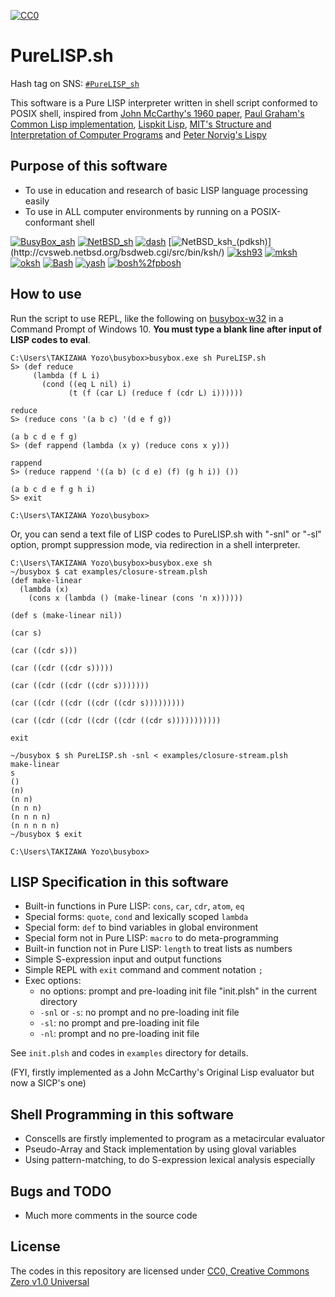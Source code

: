 [![CC0](http://i.creativecommons.org/p/zero/1.0/88x31.png "CC0")](http://creativecommons.org/publicdomain/zero/1.0/)

# PureLISP.sh

Hash tag on SNS: [`#PureLISP_sh`](https://twitter.com/hashtag/PureLISP_sh)

This software is a Pure LISP interpreter written in shell script conformed to POSIX shell,
inspired from
[John McCarthy's 1960 paper](http://www-formal.stanford.edu/jmc/recursive/recursive.html),
[Paul Graham's Common Lisp implementation](http://paulgraham.com/lispcode.html),
[Lispkit Lisp](https://github.com/hanshuebner/secd/tree/master/lispkit),
[MIT's Structure and Interpretation of Computer Programs](https://mitpress.mit.edu/sites/default/files/sicp/index.html)
and [Peter Norvig's Lispy](https://norvig.com/lispy.html)

## Purpose of this software

* To use in education and research of basic LISP language processing easily
* To use in ALL computer environments by running on a POSIX-conformant shell

[![BusyBox_ash](https://img.shields.io/badge/BusyBox_ash-1.33.0-brightgreen)](https://www.busybox.net/)
[![NetBSD_sh](https://img.shields.io/badge/NetBSD_sh-20181212-brightgreen)](http://cvsweb.netbsd.org/bsdweb.cgi/src/bin/sh/)
[![dash](https://img.shields.io/badge/dash-0.5.10.2-brightgreen)](http://gondor.apana.org.au/~herbert/dash/)
[![NetBSD_ksh_(pdksh)](https://img.shields.io/badge/NetBSD_ksh_(pdksh)-v5.2.14_(not_supported)-red)](http://cvsweb.netbsd.org/bsdweb.cgi/src/bin/ksh/)
[![ksh93](https://img.shields.io/badge/ksh93-93u+-brightgreen)](http://kornshell.org/)
[![mksh](https://img.shields.io/badge/mksh-R59b-brightgreen)](http://www.mirbsd.org/mksh.htm)
[![oksh](https://img.shields.io/badge/oksh-6.7-brightgreen)](https://github.com/ibara/oksh)
[![Bash](https://img.shields.io/badge/Bash-5.0.3-brightgreen)](https://www.gnu.org/software/bash/)
[![yash](https://img.shields.io/badge/yash-2.48-brightgreen)](https://yash.osdn.jp/index.html.en)
[![bosh%2fpbosh](https://img.shields.io/badge/bosh%2fpbosh-2020%2f04%2f27-brightgreen)](http://schilytools.sourceforge.net/bosh.html)

## How to use

Run the script to use REPL, like the following on [busybox-w32](https://frippery.org/busybox/) in a Command Prompt of Windows 10.
**You must type a blank line after input of LISP codes to eval**.

```
C:\Users\TAKIZAWA Yozo\busybox>busybox.exe sh PureLISP.sh
S> (def reduce
     (lambda (f L i)
       (cond ((eq L nil) i)
             (t (f (car L) (reduce f (cdr L) i))))))

reduce
S> (reduce cons '(a b c) '(d e f g))

(a b c d e f g)
S> (def rappend (lambda (x y) (reduce cons x y)))

rappend
S> (reduce rappend '((a b) (c d e) (f) (g h i)) ())

(a b c d e f g h i)
S> exit

C:\Users\TAKIZAWA Yozo\busybox>
```

Or, you can send a text file of LISP codes to PureLISP.sh with "-snl" or "-sl" option,
prompt suppression mode, via redirection in a shell interpreter.

```
C:\Users\TAKIZAWA Yozo\busybox>busybox.exe sh
~/busybox $ cat examples/closure-stream.plsh
(def make-linear
  (lambda (x)
    (cons x (lambda () (make-linear (cons 'n x))))))

(def s (make-linear nil))

(car s)

(car ((cdr s)))

(car ((cdr ((cdr s)))))

(car ((cdr ((cdr ((cdr s)))))))

(car ((cdr ((cdr ((cdr ((cdr s)))))))))

(car ((cdr ((cdr ((cdr ((cdr ((cdr s)))))))))))

exit

~/busybox $ sh PureLISP.sh -snl < examples/closure-stream.plsh
make-linear
s
()
(n)
(n n)
(n n n)
(n n n n)
(n n n n n)
~/busybox $ exit

C:\Users\TAKIZAWA Yozo\busybox>
```

## LISP Specification in this software

* Built-in functions in Pure LISP: `cons`, `car`, `cdr`, `atom`, `eq`
* Special forms: `quote`, `cond` and lexically scoped `lambda`
* Special form: `def` to bind variables in global environment
* Special form not in Pure LISP: `macro` to do meta-programming
* Built-in function not in Pure LISP: `length` to treat lists as numbers
* Simple S-expression input and output functions
* Simple REPL with `exit` command and comment notation `;`
* Exec options:
	* no options: prompt and pre-loading init file "init.plsh" in the current directory
	* `-snl` or `-s`: no prompt and no pre-loading init file
	* `-sl`: no prompt and pre-loading init file
	* `-nl`: prompt and no pre-loading init file

See `init.plsh` and codes in `examples` directory for details.

(FYI, firstly implemented as a John McCarthy's Original Lisp evaluator but now a SICP's one)

## Shell Programming in this software

* Conscells are firstly implemented to program as a metacircular evaluator
* Pseudo-Array and Stack implementation by using gloval variables
* Using pattern-matching, to do S-expression lexical analysis especially

## Bugs and TODO

* Much more comments in the source code

## License

The codes in this repository are licensed under [CC0, Creative Commons Zero v1.0 Universal](https://creativecommons.org/publicdomain/zero/1.0/)
